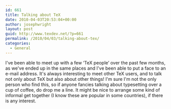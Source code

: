```yaml
---
id: 661
title: Talking about TeX
date: 2010-04-03T20:53:04+00:00
author: josephwright
layout: post
guid: http://www.texdev.net/?p=661
permalink: /2010/04/03/talking-about-tex/
categories:
  - General
---
```

I've been able to meet up with a few ‘TeX people’ over the past few months, as we've ended up in the same places and I've been able to put a face to an e-mail address. It's always interesting to meet other TeX users, and to talk not only about TeX but also about other things! I'm sure I'm not the only person who find this, so if anyone fancies talking about typesetting over a cup of coffee, do drop me a line. It might be nice to arrange some kind of informal get together (I know these are popular in some countries), if there is any interest.
